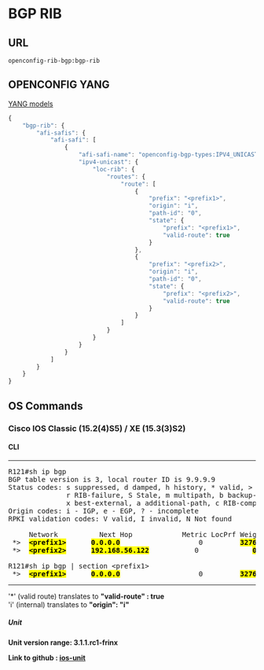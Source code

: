 # BGP RIB

## URL

```
openconfig-rib-bgp:bgp-rib
```

## OPENCONFIG YANG

[YANG models](https://github.com/FRINXio/openconfig/tree/master/rib/src/main/yang)

```javascript
{
    "bgp-rib": {
        "afi-safis": {
            "afi-safi": [
                {
                    "afi-safi-name": "openconfig-bgp-types:IPV4_UNICAST",
                    "ipv4-unicast": {
                        "loc-rib": {
                            "routes": {
                                "route": [
                                    {
                                        "prefix": "<prefix1>",
                                        "origin": "i",
                                        "path-id": "0",
                                        "state": {
                                            "prefix": "<prefix1>",
                                            "valid-route": true
                                        }
                                    },
                                    {
                                        "prefix": "<prefix2>",
                                        "origin": "i",
                                        "path-id": "0",
                                        "state": {
                                            "prefix": "<prefix2>",
                                            "valid-route": true
                                        }
                                    }
                                ]
                            }
                        }
                    }
                }
            ]
        }
    }
}
```


## OS Commands

### Cisco IOS Classic (15.2(4)S5) / XE (15.3(3)S2)

#### CLI

---
<pre>
R121#sh ip bgp
BGP table version is 3, local router ID is 9.9.9.9
Status codes: s suppressed, d damped, h history, * valid, > best, i - internal,
              r RIB-failure, S Stale, m multipath, b backup-path, f RT-Filter,
              x best-external, a additional-path, c RIB-compressed,
Origin codes: i - IGP, e - EGP, ? - incomplete
RPKI validation codes: V valid, I invalid, N Not found

     Network          Next Hop            Metric LocPrf Weight Path
 *>  <b><mark>&lt;prefix1&gt;</b></mark>      <b><mark>0.0.0.0</b></mark>                   0         <b><mark>32768</b></mark>  <b><mark>i</b></mark>
 *>  <b><mark>&lt;prefix2&gt;</b></mark>      <b><mark>192.168.56.122</b></mark>           0             <b><mark>0</b></mark>  <b><mark>65777 i</b></mark>

R121#sh ip bgp | section &lt;prefix1&gt;
 *>  <b><mark>&lt;prefix1&gt;</b></mark>      <b><mark>0.0.0.0</b></mark>                   0         <b><mark>32768</b></mark>  <b><mark>i</b></mark>
</pre>
---

'*' (valid route) translates to <b>"valid-route" : true</b>  
'i' (internal) translates to <b>"origin": "i"</be>

##### Unit

Unit version range: 3.1.1.rc1-frinx

Link to github : [ios-unit](https://github.com/FRINXio/cli-units/tree/master/ios/rib)
